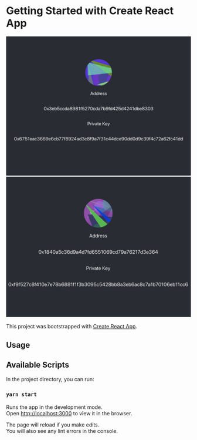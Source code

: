 # Getting Started with Create React App

![image example1](examples/example1.png)
![image example1](examples/example2.png)

This project was bootstrapped with [Create React App](https://github.com/facebook/create-react-app).
## Usage

## Available Scripts

In the project directory, you can run:

### `yarn start`

Runs the app in the development mode.\
Open [http://localhost:3000](http://localhost:3000) to view it in the browser.

The page will reload if you make edits.\
You will also see any lint errors in the console.

